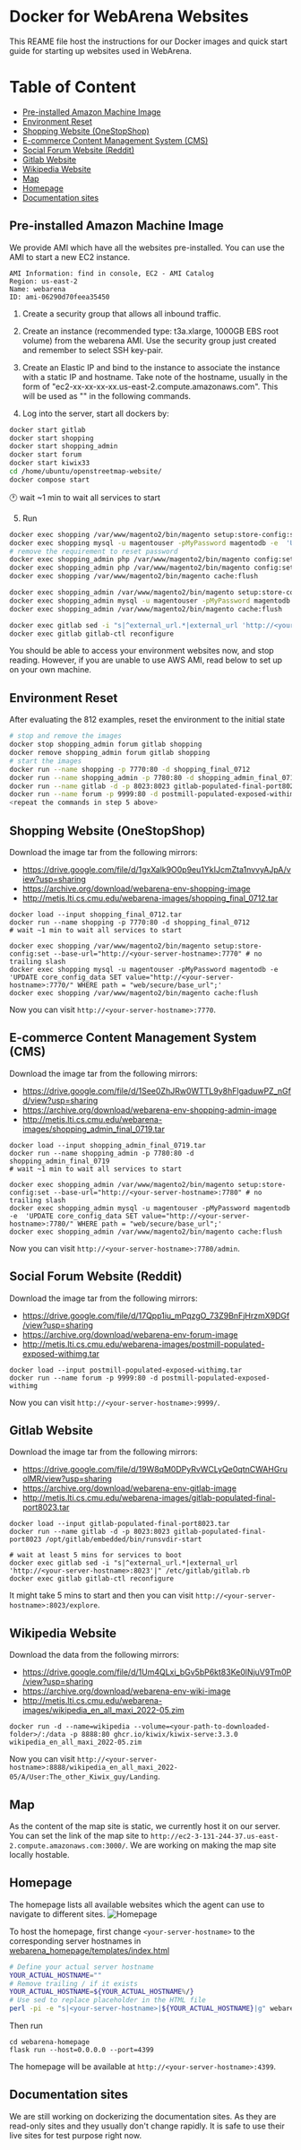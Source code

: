 # Docker for WebArena Websites
This REAME file host the instructions for our Docker images and quick start guide for starting up websites used in WebArena.

# Table of Content
- [Pre-installed Amazon Machine Image](#pre-installed-amazon-machine-image)
- [Environment Reset](#environment-reset)
- [Shopping Website (OneStopShop)](#shopping-website--onestopshop-)
- [E-commerce Content Management System (CMS)](#e-commerce-content-management-system--cms-)
- [Social Forum Website (Reddit)](#social-forum-website--reddit-)
- [Gitlab Website](#gitlab-website)
- [Wikipedia Website](#wikipedia-website)
- [Map](#map)
- [Homepage](#homepage)
- [Documentation sites](#documentation-sites)

## Pre-installed Amazon Machine Image
We provide AMI which have all the websites pre-installed. You can use the AMI to start a new EC2 instance.

```
AMI Information: find in console, EC2 - AMI Catalog
Region: us-east-2
Name: webarena
ID: ami-06290d70feea35450
```

1. Create a security group that allows all inbound traffic.

2. Create an instance (recommended type: t3a.xlarge, 1000GB EBS root volume) from the webarena AMI. Use the security group just created and remember to select SSH key-pair.

3. Create an Elastic IP and bind to the instance to associate the instance with a static IP and hostname. Take note of the hostname, usually in the form of "ec2-xx-xx-xx-xx.us-east-2.compute.amazonaws.com". This will be used as "<your-server-hostname>" in the following commands.

4. Log into the server, start all dockers by:
```bash
docker start gitlab
docker start shopping
docker start shopping_admin
docker start forum
docker start kiwix33
cd /home/ubuntu/openstreetmap-website/
docker compose start
```

:clock1: wait ~1 min to wait all services to start

5. Run
```bash
docker exec shopping /var/www/magento2/bin/magento setup:store-config:set --base-url="http://<your-server-hostname>:7770" # no trailing /
docker exec shopping mysql -u magentouser -pMyPassword magentodb -e  'UPDATE core_config_data SET value="http://<your-server-hostname>:7770/" WHERE path = "web/secure/base_url";'
# remove the requirement to reset password
docker exec shopping_admin php /var/www/magento2/bin/magento config:set admin/security/password_is_forced 0
docker exec shopping_admin php /var/www/magento2/bin/magento config:set admin/security/password_lifetime 0
docker exec shopping /var/www/magento2/bin/magento cache:flush

docker exec shopping_admin /var/www/magento2/bin/magento setup:store-config:set --base-url="http://<your-server-hostname>:7780"
docker exec shopping_admin mysql -u magentouser -pMyPassword magentodb -e  'UPDATE core_config_data SET value="http://<your-server-hostname>:7780/" WHERE path = "web/secure/base_url";'
docker exec shopping_admin /var/www/magento2/bin/magento cache:flush

docker exec gitlab sed -i "s|^external_url.*|external_url 'http://<your-server-hostname>:8023'|" /etc/gitlab/gitlab.rb
docker exec gitlab gitlab-ctl reconfigure
```

You should be able to access your environment websites now, and stop reading.
However, if you are unable to use AWS AMI, read below to set up on your own machine.

## Environment Reset
After evaluating the 812 examples, reset the environment to the initial state
```bash
# stop and remove the images
docker stop shopping_admin forum gitlab shopping
docker remove shopping_admin forum gitlab shopping
# start the images
docker run --name shopping -p 7770:80 -d shopping_final_0712
docker run --name shopping_admin -p 7780:80 -d shopping_admin_final_0719
docker run --name gitlab -d -p 8023:8023 gitlab-populated-final-port8023 /opt/gitlab/embedded/bin/runsvdir-start
docker run --name forum -p 9999:80 -d postmill-populated-exposed-withimg
<repeat the commands in step 5 above>
```

## Shopping Website (OneStopShop)

Download the image tar from the following mirrors:
- https://drive.google.com/file/d/1gxXalk9O0p9eu1YkIJcmZta1nvvyAJpA/view?usp=sharing
- https://archive.org/download/webarena-env-shopping-image
- http://metis.lti.cs.cmu.edu/webarena-images/shopping_final_0712.tar

```
docker load --input shopping_final_0712.tar
docker run --name shopping -p 7770:80 -d shopping_final_0712
# wait ~1 min to wait all services to start

docker exec shopping /var/www/magento2/bin/magento setup:store-config:set --base-url="http://<your-server-hostname>:7770" # no trailing slash
docker exec shopping mysql -u magentouser -pMyPassword magentodb -e  'UPDATE core_config_data SET value="http://<your-server-hostname>:7770/" WHERE path = "web/secure/base_url";'
docker exec shopping /var/www/magento2/bin/magento cache:flush
```
Now you can visit `http://<your-server-hostname>:7770`.


## E-commerce Content Management System (CMS)

Download the image tar from the following mirrors:
- https://drive.google.com/file/d/1See0ZhJRw0WTTL9y8hFlgaduwPZ_nGfd/view?usp=sharing
- https://archive.org/download/webarena-env-shopping-admin-image
- http://metis.lti.cs.cmu.edu/webarena-images/shopping_admin_final_0719.tar

```
docker load --input shopping_admin_final_0719.tar
docker run --name shopping_admin -p 7780:80 -d shopping_admin_final_0719
# wait ~1 min to wait all services to start

docker exec shopping_admin /var/www/magento2/bin/magento setup:store-config:set --base-url="http://<your-server-hostname>:7780" # no trailing slash
docker exec shopping_admin mysql -u magentouser -pMyPassword magentodb -e  'UPDATE core_config_data SET value="http://<your-server-hostname>:7780/" WHERE path = "web/secure/base_url";'
docker exec shopping_admin /var/www/magento2/bin/magento cache:flush
```
Now you can visit `http://<your-server-hostname>:7780/admin`.


## Social Forum Website (Reddit)

Download the image tar from the following mirrors:
- https://drive.google.com/file/d/17Qpp1iu_mPqzgO_73Z9BnFjHrzmX9DGf/view?usp=sharing
- https://archive.org/download/webarena-env-forum-image
- http://metis.lti.cs.cmu.edu/webarena-images/postmill-populated-exposed-withimg.tar

```
docker load --input postmill-populated-exposed-withimg.tar
docker run --name forum -p 9999:80 -d postmill-populated-exposed-withimg
```
Now you can visit `http://<your-server-hostname>:9999/`.


## Gitlab Website

Download the image tar from the following mirrors:
- https://drive.google.com/file/d/19W8qM0DPyRvWCLyQe0qtnCWAHGruolMR/view?usp=sharing
- https://archive.org/download/webarena-env-gitlab-image
- http://metis.lti.cs.cmu.edu/webarena-images/gitlab-populated-final-port8023.tar

```
docker load --input gitlab-populated-final-port8023.tar
docker run --name gitlab -d -p 8023:8023 gitlab-populated-final-port8023 /opt/gitlab/embedded/bin/runsvdir-start

# wait at least 5 mins for services to boot
docker exec gitlab sed -i "s|^external_url.*|external_url 'http://<your-server-hostname>:8023'|" /etc/gitlab/gitlab.rb
docker exec gitlab gitlab-ctl reconfigure
```
It might take 5 mins to start and then you can visit `http://<your-server-hostname>:8023/explore`.

## Wikipedia Website

Download the data from the following mirrors:
- https://drive.google.com/file/d/1Um4QLxi_bGv5bP6kt83Ke0lNjuV9Tm0P/view?usp=sharing
- https://archive.org/download/webarena-env-wiki-image
- http://metis.lti.cs.cmu.edu/webarena-images/wikipedia_en_all_maxi_2022-05.zim

```
docker run -d --name=wikipedia --volume=<your-path-to-downloaded-folder>/:/data -p 8888:80 ghcr.io/kiwix/kiwix-serve:3.3.0 wikipedia_en_all_maxi_2022-05.zim
```
Now you can visit `http://<your-server-hostname>:8888/wikipedia_en_all_maxi_2022-05/A/User:The_other_Kiwix_guy/Landing`.

## Map

As the content of the map site is static, we currently host it on our server. You can set the link of the map site to `http://ec2-3-131-244-37.us-east-2.compute.amazonaws.com:3000/`. We are working on making the map site locally hostable.

## Homepage

The homepage lists all available websites which the agent can use to navigate to different sites.
![Homepage](../media/homepage_demo.png)

To host the homepage, first change `<your-server-hostname>` to the corresponding server hostnames in [webarena_homepage/templates/index.html](webarena-homepage/templates/index.html)
```bash
# Define your actual server hostname
YOUR_ACTUAL_HOSTNAME=""
# Remove trailing / if it exists
YOUR_ACTUAL_HOSTNAME=${YOUR_ACTUAL_HOSTNAME%/}
# Use sed to replace placeholder in the HTML file
perl -pi -e "s|<your-server-hostname>|${YOUR_ACTUAL_HOSTNAME}|g" webarena-homepage/templates/index.html
```

Then run
```
cd webarena-homepage
flask run --host=0.0.0.0 --port=4399
```
The homepage will be available at `http://<your-server-hostname>:4399`.

## Documentation sites
We are still working on dockerizing the documentation sites. As they are read-only sites and they usually don't change rapidly. It is safe to use their live sites for test purpose right now.
